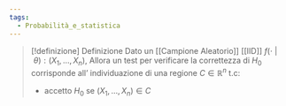 ```yaml
---
tags:
  - Probabilità_e_statistica
---
```

>[!definizione]  Definizione
>Dato un [[Campione Aleatorio]] [[IID]] $f(\cdot \ |\ \theta):(X_{1},\dots ,X_{n})$,
>Allora un test per verificare la correttezza di $H_{0}$ corrisponde all’ individuazione di una regione $C\in\mathbb{R}^n$ t.c:
>- accetto $H_{0}$ se $(X_{1},\dots ,X_{n})\in C$